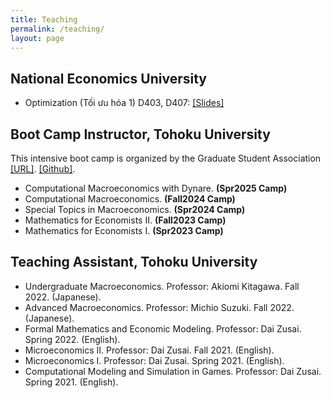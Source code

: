 ```yaml
---
title: Teaching
permalink: /teaching/
layout: page
---
```


## National Economics University

- Optimization (Tối ưu hóa 1) D403, D407: [[Slides]](https://www.dropbox.com/scl/fo/4p3iq2ncgzevsagn60foq/ADl9H9Cl-sO57_vtF7lekRI?rlkey=lejfl3hrrdf6ffvz3qdpzxy10&st=pqh562s0&dl=0)


## Boot Camp Instructor, Tohoku University

This intensive boot camp is organized by the Graduate Student Association [[URL]](https://thanhqtran.github.io/tohoku_bootcamp/). [[Github]](https://github.com/thanhqtran/tohoku_bootcamp).

- Computational Macroeconomics with Dynare. **(Spr2025 Camp)**
- Computational Macroeconomics. **(Fall2024 Camp)**
- Special Topics in Macroeconomics. **(Spr2024 Camp)**
- Mathematics for Economists II. **(Fall2023 Camp)**
- Mathematics for Economists I. **(Spr2023 Camp)**

## Teaching Assistant, Tohoku University

- Undergraduate Macroeconomics. Professor: Akiomi Kitagawa. Fall 2022. (Japanese).
- Advanced Macroeconomics. Professor: Michio Suzuki. Fall 2022. (Japanese).
- Formal Mathematics and Economic Modeling. Professor: Dai Zusai. Spring 2022. (English).
- Microeconomics II. Professor: Dai Zusai. Fall 2021. (English).
- Microeconomics I. Professor: Dai Zusai. Spring 2021. (English).
- Computational Modeling and Simulation in Games. Professor: Dai Zusai. Spring 2021. (English).
